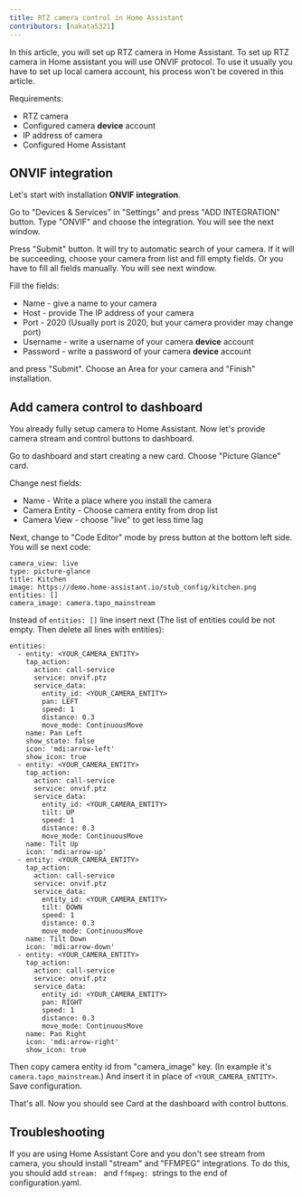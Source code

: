 ```yaml
---
title: RTZ camera control in Home Assistant
contributors: [nakata5321]
---
```


In this article, you will set up RTZ camera in Home Assistant. 
To set up RTZ camera in Home assistant you will use ONVIF protocol. 
To use it usually you have to set up local camera account, his process won't be covered in this article.

Requirements:
- RTZ camera
- Configured  camera **device** account
- IP address of camera
- Configured Home Assistant

## ONVIF integration

Let's start with installation  **ONVIF integration**. 

Go to "Devices & Services" in "Settings" and press "ADD INTEGRATION" button.
Type "ONVIF" and choose the integration. You will see the next window.

 <robo-wiki-picture src="home-assistant/onvifsetup.jpg" />

Press "Submit" button. It will try to automatic search of your camera. If it will be succeeding, choose your camera from list and 
fill empty fields. Or you have to fill all fields manually. You will see next window.

 <robo-wiki-picture src="home-assistant/onvifconfig.jpg" />

Fill the fields:
- Name - give a name to your camera
- Host - provide The IP address of your camera
- Port - 2020 (Usually port is 2020, but your camera provider may change port)
- Username - write a username of your camera **device** account
- Password - write a password of your camera **device** account

and press "Submit". Choose an Area for your camera and "Finish" installation.

## Add camera control to dashboard

You already fully setup camera to Home Assistant. Now let's provide camera stream and control buttons to dashboard.

Go to dashboard and start creating a new card. Choose "Picture Glance" card.

 <robo-wiki-picture src="home-assistant/glance.jpg" />

Change nest fields:
- Name - Write a place where you install the camera
- Camera Entity - Choose camera entity from drop list
- Camera View - choose "live" to get less time lag

Next, change to "Code Editor" mode by press button at the bottom left side. You will se next code:
```shell
camera_view: live
type: picture-glance
title: Kitchen
image: https://demo.home-assistant.io/stub_config/kitchen.png
entities: []
camera_image: camera.tapo_mainstream
```
Instead of `entities: []` line insert next (The list of entities could be not empty. Then delete all lines with entities):

<code-helper copy>

```
entities:
  - entity: <YOUR_CAMERA_ENTITY>
    tap_action:
      action: call-service
      service: onvif.ptz
      service_data:
        entity_id: <YOUR_CAMERA_ENTITY>
        pan: LEFT
        speed: 1
        distance: 0.3
        move_mode: ContinuousMove
    name: Pan Left
    show_state: false
    icon: 'mdi:arrow-left'
    show_icon: true
  - entity: <YOUR_CAMERA_ENTITY>
    tap_action:
      action: call-service
      service: onvif.ptz
      service_data:
        entity_id: <YOUR_CAMERA_ENTITY>
        tilt: UP
        speed: 1
        distance: 0.3
        move_mode: ContinuousMove
    name: Tilt Up
    icon: 'mdi:arrow-up'
  - entity: <YOUR_CAMERA_ENTITY>
    tap_action:
      action: call-service
      service: onvif.ptz
      service_data:
        entity_id: <YOUR_CAMERA_ENTITY>
        tilt: DOWN
        speed: 1
        distance: 0.3
        move_mode: ContinuousMove
    name: Tilt Down
    icon: 'mdi:arrow-down'
  - entity: <YOUR_CAMERA_ENTITY>
    tap_action:
      action: call-service
      service: onvif.ptz
      service_data:
        entity_id: <YOUR_CAMERA_ENTITY>
        pan: RIGHT
        speed: 1
        distance: 0.3
        move_mode: ContinuousMove
    name: Pan Right
    icon: 'mdi:arrow-right'
    show_icon: true
```

</code-helper>

Then copy camera entity id from "camera_image" key. (In example it's `camera.tapo_mainstream`.) 
And insert it in place of `<YOUR_CAMERA_ENTITY>`. Save configuration.

That's all. Now you should see Card at the dashboard with control buttons.

## Troubleshooting
If you are using Home Assistant Core and you don't see stream from camera, you should install "stream" and "FFMPEG" integrations. 
To do this, you should add `stream: `  and `ffmpeg: `strings to the end of configuration.yaml.